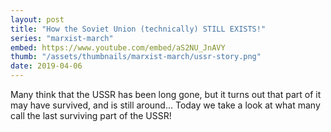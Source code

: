 ```yaml
---
layout: post
title: "How the Soviet Union (technically) STILL EXISTS!"
series: "marxist-march"
embed: https://www.youtube.com/embed/aS2NU_JnAVY
thumb: "/assets/thumbnails/marxist-march/ussr-story.png"
date: 2019-04-06
---
```


Many think that the USSR has been long gone, but it turns out that part of it may have survived, and is still around... Today we take a look at what many call the last surviving part of the USSR!
